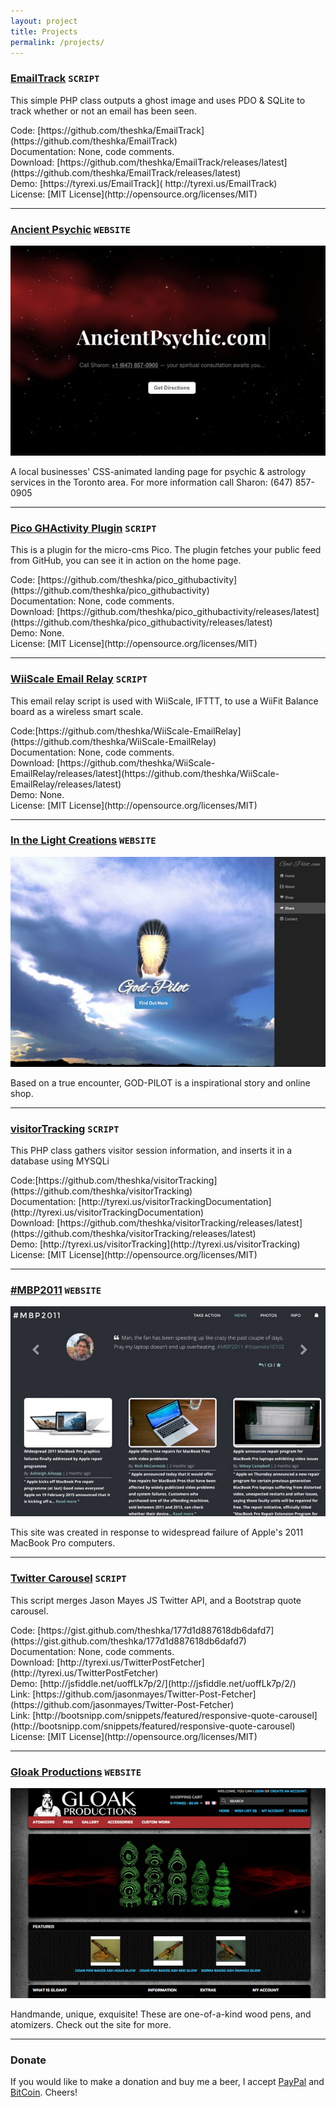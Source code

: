 ```yaml
---
layout: project
title: Projects
permalink: /projects/
---
```


### [EmailTrack](https://github.com/theshka/EmailTrack) `SCRIPT`

This simple PHP class outputs a ghost image and uses PDO & SQLite to track whether or not an email has been seen.

<span class="project-detail">
<span class="fa fa-terminal fa-fw"></span> Code: [https://github.com/theshka/EmailTrack](https://github.com/theshka/EmailTrack)<br>
<span class="fa fa-file fa-fw"></span> Documentation: None, code comments.<br>
<span class="fa fa-download fa-fw"></span> Download: [https://github.com/theshka/EmailTrack/releases/latest](https://github.com/theshka/EmailTrack/releases/latest)<br>
<span class="fa fa-link fa-fw"></span> Demo: [https://tyrexi.us/EmailTrack]( http://tyrexi.us/EmailTrack)<br>
<span class="fa fa-gavel fa-fw"></span> License: [MIT License](http://opensource.org/licenses/MIT)<br>
</span>

---

### [Ancient Psychic](http://ancientpsychic.com) `WEBSITE`

![Ancient Psychic](/assets/img/ancientpsychic.jpg)

A local businesses' CSS-animated landing page for psychic & astrology services in the Toronto area. For more information call Sharon: (647) 857-0905

---

### [Pico GHActivity Plugin](https://github.com/theshka/pico_githubactivity) `SCRIPT`

This is a plugin for the micro-cms Pico. The plugin fetches your public feed from GitHub, you can see it in action on the home page.

<span class="project-detail">
<span class="fa fa-terminal fa-fw"></span> Code: [https://github.com/theshka/pico_githubactivity](https://github.com/theshka/pico_githubactivity)<br>
<span class="fa fa-file fa-fw"></span> Documentation: None, code comments.<br>
<span class="fa fa-download fa-fw"></span> Download: [https://github.com/theshka/pico_githubactivity/releases/latest](https://github.com/theshka/pico_githubactivity/releases/latest)<br>
<span class="fa fa-link fa-fw"></span> Demo: None.<br>
<span class="fa fa-gavel fa-fw"></span> License: [MIT License](http://opensource.org/licenses/MIT)<br>
</span>

---

### [WiiScale Email Relay](https://github.com/theshka/WiiScale-EmailRelay) `SCRIPT`

This email relay script is used with WiiScale, IFTTT, to use a WiiFit Balance board as a wireless smart scale.

<span class="project-detail">
<span class="fa fa-terminal fa-fw"></span> Code:[https://github.com/theshka/WiiScale-EmailRelay](https://github.com/theshka/WiiScale-EmailRelay)<br>
<span class="fa fa-file fa-fw"></span> Documentation: None, code comments.<br>
<span class="fa fa-download fa-fw"></span> Download: [https://github.com/theshka/WiiScale-EmailRelay/releases/latest](https://github.com/theshka/WiiScale-EmailRelay/releases/latest)<br>
<span class="fa fa-link fa-fw"></span> Demo: None.<br>
<span class="fa fa-gavel fa-fw"></span> License: [MIT License](http://opensource.org/licenses/MIT)<br>
</span>

---

### [In the Light Creations](https://god-pilot.com/) `WEBSITE`

![GOD-PILOT](/assets/img/godpilot.jpg)

Based on a true encounter, GOD-PILOT is a inspirational story and online shop.

---

### [visitorTracking](http://github.com/theshka/visitorTracking) `SCRIPT`

This PHP class gathers visitor session information, and inserts it in a database using MYSQLi

<span class="project-detail">
<span class="fa fa-terminal fa-fw"></span> Code:[https://github.com/theshka/visitorTracking](https://github.com/theshka/visitorTracking)<br>
<span class="fa fa-file fa-fw"></span> Documentation: [http://tyrexi.us/visitorTrackingDocumentation](http://tyrexi.us/visitorTrackingDocumentation)<br>
<span class="fa fa-download fa-fw"></span> Download: [https://github.com/theshka/visitorTracking/releases/latest](https://github.com/theshka/visitorTracking/releases/latest)<br>
<span class="fa fa-link fa-fw"></span> Demo: [http://tyrexi.us/visitorTracking](http://tyrexi.us/visitorTracking)<br>
<span class="fa fa-gavel fa-fw"></span> License: [MIT License](http://opensource.org/licenses/MIT)<br>
</span>

---

### [#MBP2011](http://mbp2011.org/) `WEBSITE`

![#MBP2011](/assets/img/mbp2011.jpg)

This site was created in response to widespread failure of Apple's 2011 MacBook Pro computers.

---

### [Twitter Carousel](https://gist.github.com/theshka/177d1d887618db6dafd7) `SCRIPT`

This script merges Jason Mayes JS Twitter API, and a Bootstrap quote carousel.

<span class="project-detail">
<span class="fa fa-terminal fa-fw"></span> Code: [https://gist.github.com/theshka/177d1d887618db6dafd7](https://gist.github.com/theshka/177d1d887618db6dafd7)<br>
<span class="fa fa-file fa-fw"></span> Documentation: None, code comments.<br>
<span class="fa fa-download fa-fw"></span> Download: [http://tyrexi.us/TwitterPostFetcher](http://tyrexi.us/TwitterPostFetcher)<br>
<span class="fa fa-link fa-fw"></span> Demo: [http://jsfiddle.net/uoffLk7p/2/](http://jsfiddle.net/uoffLk7p/2/) <br> <span class="fa fa-link fa-fw"></span> Link: [https://github.com/jasonmayes/Twitter-Post-Fetcher](https://github.com/jasonmayes/Twitter-Post-Fetcher)<br>
<span class="fa fa-link fa-fw"></span> Link: [http://bootsnipp.com/snippets/featured/responsive-quote-carousel](http://bootsnipp.com/snippets/featured/responsive-quote-carousel)<br>
<span class="fa fa-gavel fa-fw"></span> License: [MIT License](http://opensource.org/licenses/MIT)<br>
</span>

---

### [Gloak Productions](https://gloakproductions.ca/) `WEBSITE`

![Gloak Productions](/assets/img/gloakproductions.jpg)

Handmande, unique, exquisite! These are one-of-a-kind wood pens, and atomizers. Check out the site for more.

---

### Donate
If you would like to make a donation and buy me a beer, I accept [PayPal](https://www.paypal.com/cgi-bin/webscr?cmd=_donations&business=ZWXF3NN46VCEE&lc=CA&item_name=HESHKA%2eCOM&item_number=PROJECTS&currency_code=CAD&bn=PP%2dDonationsBF%3abtn_donateCC_LG%2egif%3aNonHosted) and [BitCoin](https://www.coinbase.com/theshka). Cheers!
